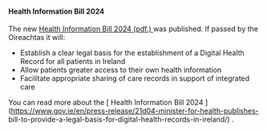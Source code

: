 ####  **Health Information Bill 2024**

The new [ Health Information Bill 2024 (pdf.)
](https://www.gov.ie/pdf/?file=https://assets.gov.ie/299641/edc11db0-effc-4bd9-bdc9-98e8a233e657.pdf#page=null)
was published. If passed by the Oireachtas it will:

  * Establish a clear legal basis for the establishment of a Digital Health Record for all patients in Ireland 
  * Allow patients greater access to their own health information 
  * Facilitate appropriate sharing of care records in support of integrated care 

You can read more about the [ Health Information Bill 2024
](https://www.gov.ie/en/press-release/21d04-minister-for-health-publishes-
bill-to-provide-a-legal-basis-for-digital-health-records-in-ireland/) .
